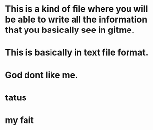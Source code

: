# This is a kind of file where you will be able to write all the information that you basically see in gitme.
# This is basically in  text file format.
# God dont like me.
# tatus
# my fait